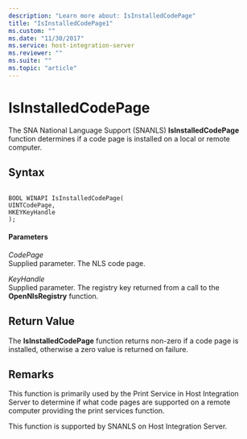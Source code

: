 ```yaml
---
description: "Learn more about: IsInstalledCodePage"
title: "IsInstalledCodePage1"
ms.custom: ""
ms.date: "11/30/2017"
ms.service: host-integration-server
ms.reviewer: ""
ms.suite: ""
ms.topic: "article"
---
```

# IsInstalledCodePage
The SNA National Language Support (SNANLS) **IsInstalledCodePage** function determines if a code page is installed on a local or remote computer.  
  
## Syntax  
  
```  
  
BOOL WINAPI IsInstalledCodePage(   
UINTCodePage,  
HKEYKeyHandle  
);  
```  
  
#### Parameters  
 *CodePage*  
 Supplied parameter. The NLS code page.  
  
 *KeyHandle*  
 Supplied parameter. The registry key returned from a call to the **OpenNlsRegistry** function.  
  
## Return Value  
 The **IsInstalledCodePage** function returns non-zero if a code page is installed, otherwise a zero value is returned on failure.  
  
## Remarks  
 This function is primarily used by the Print Service in Host Integration Server to determine if what code pages are supported on a remote computer providing the print services function.  
  
 This function is supported by SNANLS on Host Integration Server.

